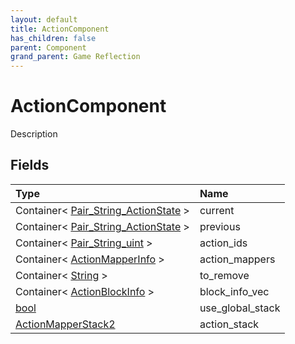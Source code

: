 ```yaml
---
layout: default
title: ActionComponent
has_children: false
parent: Component
grand_parent: Game Reflection
---
```

# ActionComponent
Description 

## Fields

| Type | Name |
|:----------|:--------------|
| Container< [Pair_String_ActionState](/riftbreaker-wiki/docs/game-reflection/classes/pair__string__action_state/) > | current |
| Container< [Pair_String_ActionState](/riftbreaker-wiki/docs/game-reflection/classes/pair__string__action_state/) > | previous |
| Container< [Pair_String_uint](/riftbreaker-wiki/docs/game-reflection/classes/pair__string_uint/) > | action_ids |
| Container< [ActionMapperInfo](/riftbreaker-wiki/docs/game-reflection/classes/action_mapper_info/) > | action_mappers |
| Container< [String](/riftbreaker-wiki/docs/game-reflection/components/string/) > | to_remove |
| Container< [ActionBlockInfo](/riftbreaker-wiki/docs/game-reflection/classes/action_block_info/) > | block_info_vec |
| [bool](/riftbreaker-wiki/docs/game-reflection/components/bool/) | use_global_stack |
| [ActionMapperStack2](/riftbreaker-wiki/docs/game-reflection/components/action_mapper_stack2/) | action_stack |

